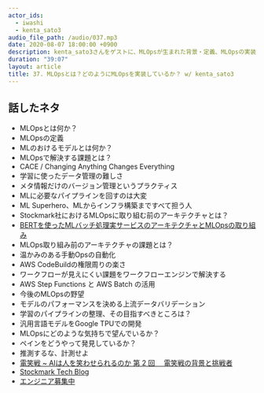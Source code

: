 ```yaml
---
actor_ids:
  - iwashi
  - kenta_sato3
audio_file_path: /audio/037.mp3
date: 2020-08-07 18:00:00 +0900
description: kenta_sato3さんをゲストに、MLOpsが生まれた背景・定義、MLOpsの実装について語っていただいたエピソードです。
duration: "39:07"
layout: article
title: 37. MLOpsとは？どのようにMLOpsを実装しているか？ w/ kenta_sato3
---
```


## 話したネタ

- MLOpsとは何か？
- MLOpsの定義
- MLのおけるモデルとは何か？
- MLOpsで解決する課題とは？
- CACE / Changing Anything Changes Everything
- 学習に使ったデータ管理の難しさ
- メタ情報だけのバージョン管理というプラクティス
- MLに必要なパイプラインを回すのは大変
- ML Superhero、MLからインフラ構築まですべて担う人
- Stockmark社におけるMLOpsに取り組む前のアーキテクチャとは？
- [BERTを使ったMLバッチ処理実サービスのアーキテクチャとMLOpsの取り組み](https://tech.stockmark.co.jp/blog/mlops/)
- MLOps取り組み前のアーキテクチャの課題とは？
- 温かみのある手動Opsの自動化
- AWS CodeBuildの権限周りの楽さ
- ワークフローが見えにくい課題をワークフローエンジンで解決する
- AWS Step Functions と AWS Batch の活用
- 今後のMLOpsの野望
- モデルのパフォーマンスを決める上流データバリデーション
- 学習のパイプラインの整理、その目指すべきところは？
- 汎用言語モデルをGoogle TPUでの開発
- MLOpsにどのような気持ちで望んでいるか？
- ペインをどうやって発見しているか？
- 推測するな、計測せよ
- [電笑戦 ~ AIは人を笑わせられるのか 第 2 回　 電笑戦の背景と挑戦者](https://aws.amazon.com/jp/builders-flash/202007/bokete-2/)
- [Stockmark Tech Blog](https://tech.stockmark.co.jp/)
- [エンジニア募集中](https://www.wantedly.com/companies/stockmark)
